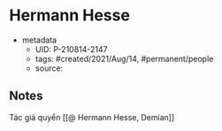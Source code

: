# Hermann Hesse

- metadata
	- UID: P-210814-2147
	- tags: #created/2021/Aug/14, #permanent/people 
	- source: 

## Notes
Tác giả quyển [[@ Hermann Hesse, Demian]]

